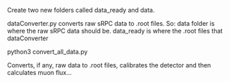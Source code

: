 Create two new folders called data_ready and data.

dataConverter.py converts raw sRPC data to .root files. So:
  data folder is where the raw sRPC data should be.
  data_ready is where the .root files that dataConverter

python3 convert_all_data.py

Converts, if any, raw data to .root files, calibrates the detector and then calculates muon flux...
